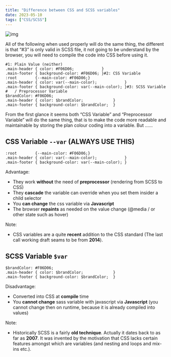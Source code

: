 ```yaml
---
title: "Difference between CSS and SCSS variables"
date: 2023-05-10
tags: ["CSS/SCSS"]
---
```




![img](0*b51OxRUtHumX5VRX.jpg)

All of the following when used properly will do the same thing, the different is that “#3” is only valid in SCSS file, it not going to be understand by the browser, you will need to compile the code into CSS before using it.

```
#1: Plain Value (neither)
.main-header { color: #F06D06;            }
.main-footer { background-color: #F06D06; }#2: CSS Variable
:root        {--main-color: #F06D06;}
.main-header { color: var(--main-color);            }
.main-footer { background-color: var(--main-color); }#3: SCSS Variable
#   / Preprocessor Variable
$brandColor: #F06D06;
.main-header { color: $brandColor;             }
.main-footer { background-color: $brandColor;  }
```

From the first glance it seems both “CSS Variable” and “Preprocessor Variable” will do the same thing, that is to make the code more readable and maintainable by storing the plan colour coding into a variable. But ……

## CSS Variable `--var` (ALWAYS USE THIS)

```
:root        {--main-color: #F06D06;}
.main-header { color: var(--main-color);            }
.main-footer { background-color: var(--main-color); }
```

Advantage:

-   They work **without** the need of **preprocessor** (rendering from SCSS to CSS)
-   They **cascade** the variable can override when you set them insider a child selector
-   You **can change** the css variable via **Javascript**
-   The browser **repaints** as needed on the value change (@media / or other state such as hover)

Note:

-   CSS variables are a quite **recent** addition to the CSS standard (The last call working draft seams to be from **2014**).

## SCSS Variable `$var`

```
$brandColor: #F06D06;
.main-header { color: $brandColor;             }
.main-footer { background-color: $brandColor;  }
```

Disadvantage:

-   Converted into CSS at **compile** time
-   You **cannot change** sass variable with javascript via **Javascript** (you cannot change then on runtime, because it is already compiled into values)

Note:

-   Historically SCSS is a fairly **old technique**. Actually it dates back to as far as **2007**. It was invented by the motivation that CSS lacks certain features amongst which are variables (and nesting and loops and mix-ins etc.).
